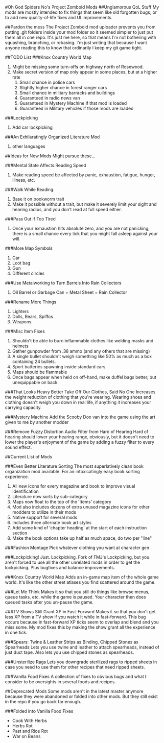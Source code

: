 #Oh God Spiders No's Project Zomboid Mods
##Unglamorous QoL Stuff
My mods are mostly intended to fix things that seem like old forgotten bugs, or to add new quality-of-life fixes and UI improvements.

##Pardon the mess
The Project Zomboid mod uploader prevents you from putting .git folders inside your mod folder so it seemed simpler to just put them all in one repo. It's just me here, so that means I'm not bothering with squashing, branching, or rebasing. I'm just writing that because I want anyone reading this to know that ordinarily I keep my git game tight.

##TODO List
###Knox Country World Map
1. Might be missing some turn-offs on highway north of Rosewood.
1. Make secret version of map only appear in some places, but at a higher rate
    1. Small chance in police cars
    1. Slightly higher chance in forest ranger cars
    1. Small chance in military barracks and buildings
    1. Guaranteed in radio news van
    1. Guaranteed in Mystery Machine if that mod is loaded
    1. Guaranteed in Military vehicles if those mods are loaded

###Lockpicking
1. Add car lockpicking

###An Exhilaratingly Organized Literature Mod
1. other languages

##Ideas for New Mods
Might pursue these...


###Mental State Affects Reading Speed
1. Make reading speed be affected by panic, exhaustion, fatigue, hunger, illness, etc.

###Walk While Reading
1. Base it on bookworm trait
1. Make it possible without a trait, but make it severely limit your sight and hearing radius, and you don't read at full speed either.

###Pass Out if Too Tired
1. Once your exhaustion hits absolute zero, and you are not panicking, there is a small chance every tick that you might fall asleep against your will.

###More Map Symbols
1. Car
1. Loot bag
1. Gun
1. Different circles

###Use Metalworking to Turn Barrels Into Rain Collectors
1. Oil Barrel or Garbage Can + Metal Sheet = Rain Collector

###Rename More Things
1. Lighters
1. Dolls, Bears, Spiffos
1. Weapons

###Misc Item Fixes
1. Shouldn't be able to burn inflammable clothes like welding masks and helmets
1. Gather gunpowder from .38 ammo (and any others that are missing)
1. A single bullet shouldn't weigh something like 50% as much as a box containing 24 bullets.
1. Sport batteries spawning inside standard cars
1. Maps should be flammable
1. Once bags appear when held on off-hand, make duffel bags better, but unequippable on back

###That Looks Heavy Better Take Off Our Clothes, Said No One
Increases the weight reduction of clothing that you're wearing. Wearing shoes and clothing doesn't weigh you down in real life, if anything it increases your carrying capacity.

###Mystery Machine
Add the Scooby Doo van into the game using the art given to me by another modder

###Remove Fuzzy Distortion Audio Filter from Hard of Hearing
Hard of hearing should lower your hearing range, obviously, but it doesn't need to lower the player's enjoyment of the game by adding a fuzzy filter to every sound effect.



##Current List of Mods

###Even Better Literature Sorting
The most superlatively clean book organization mod available. For an intoxicatingly easy book sorting experience.  

1. All new icons for every magazine and book to improve visual identification
1. Literature now sorts by sub-category
1. Maps now float to the top of the 'Items' category
1. Mod also includes dozens of extra unused magazine icons for other modders to utilize in their mods
1. Native support for several mods
1. Includes three alternate book art styles
1. Add some kind of 'chapter heading' at the start of each instruction section
1. Make the book options take up half as much space, do two per "line"


###Fashion Montage
Pick whatever clothing you want at character gen

###Lockpicking! Just. Lockpicking.
Fork of FMJ's Lockpicking, but you aren't forced to use all the other unrelated mods in order to get the lockpicking. Plus bugfixes and balance improvements.

###Knox Country World Map
Adds an in-game map item of the whole game world. It's like the other street atlases you find scattered around the game.

###Let Me Think
Makes it so that you still do things like browse menus, queue tasks, etc. while the game is paused. Your character then does queued tasks after you un-pause the game.

###TV Shows Still Grant XP in Fast-Forward
Makes it so that you don't get less XP from a TV show if you watch it while in fast-forward. This bug occurs because in fast-forward XP ticks seem to overlap and blend and you miss some. My mod fixes this by making the show grant all the experience in one tick.

###Spears: Twine & Leather Strips as Binding, Chipped Stones as Spearheads
Lets you use twine and leather to attach spearheads, instead of just duct tape. Also lets you use chipped stones as spearheads.

###Unsterilize Rags
Lets you downgrade sterilized rags to ripped sheets in case you need to use them for other recipes that need ripped sheets.

###Vanilla Food Fixes
A collection of fixes to obvious bugs and what I consider to be oversights in several foods and recipes.


##Deprecated Mods
Some mods aren't in the latest master anymore because they were abandoned or folded into other mods. But they still exist in the repo if you go back far enough.

###Folded into Vanilla Food Fixes
- Cook With Herbs
- Herbs Rot
- Past and Rice Rot
- War on Beans
